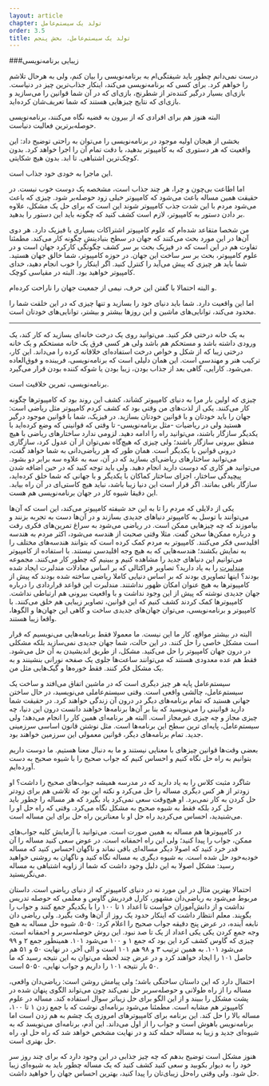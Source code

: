 ```yaml
---
layout: article
chapter: تولد یک سیستم‌عامل
order: 3.5
title: تولد یک سیستم‌عامل، بخش پنجم
---
```




###زیبایی برنامه‌نویسی

درست نمی‌دانم چطور باید شیفتگی‌ام به برنامه‌‌نویسی را بیان کنم، ولی به هرحال تلاشم را خواهم کرد. برای کسی که برنامه‌نویسی می‌کند، اینکار جذاب‌ترین چیز در دنیاست. بازی‌ای بسیار درگیر کننده‌تر از شطرنج، بازی‌ای که در آن شما قوانین را می‌سازید و بازی‌ای که نتایج چیزهایی هستند که شما تعریف‌شان کرده‌اید. 

البته هنوز هم برای افرادی که از بیرون به قضیه نگاه می‌کنند، برنامه‌نویسی حوصله‌برترین فعالیت دنیاست.

بخشی از هیجان اولیه موجود در برنامه‌نویسی را می‌توان به راحتی توضیح داد: این واقعیت که هر دستوری که به کامپیوتر بدهید، با دقت تمام آن را اجرا خواهد کرد. بدون کوچک‌ترین اشتباهی. تا ابد. بدون هیچ شکایتی. 

این ماجرا به خودی خود جذاب است. 

اما اطاعت بی‌چون و چرا، هر چند جذاب است، مشخصه یک دوست خوب نیست. در حقیقت همین مساله باعث می‌شود که کامپیوتر خیلی زود حوصله‌بر شود. چیزی که باعث می‌شود مردم با این شدت جذب کامپیوتر شوند این است که برای حل یک مشکل، علاوه بر دادن دستور به کامپیوتر، لازم است کشف کنید که چگونه باید این دستور را بدهید. 

من شخصا متقاعد شده‌ام که علوم کامپیوتر اشتراکات بسیاری با فیزیک دارد. هر دوی آن‌ها در این مورد بحث می‌کنند که جهان در سطح بنیادینش چگونه کار می‌کند. مطمئنا تفاوت هم در این است که در فیزیک بحث بر سر کشف چگونگی کارکرد جهان است و در علوم کامپیوتر، بحث بر سر ساخت این جهان. در حوزه کامپیوتر، شما خالق جهان هستید. شما باید هر چیزی که پیش می‌آید را کنترل کنید. اگر اینکار را خوب انجام دهید، خدای کامپیوتر خواهید بود. البته در مقیاسی کوچک.

و البته احتمالا با گفتن این حرف، نیمی از جمعیت جهان را ناراحت کرده‌ام. 

اما این واقعیت دارد. شما باید دنیای خود را بسازید و تنها چیزی که در این خلقت شما را محدود می‌کند، توانایی‌های ماشین و این روزها بیشتر و بیشتر، توانایی‌های خودتان است. 

***

به یک خانه درختی فکر کنید. می‌توانید روی یک درخت خانه‌ای بسازید که کار کند، یک ورودی داشته باشد و مستحکم هم باشد ولی هر کسی فرق یک خانه مستحکم و یک خانه درختی زیبا که از شکل و خواص درخت استفاده‌ای خلاقانه کرده را می‌داند. این کار،‌ ترکیب هنر و مهندسی‌ است. این همان دلیلی است که برنامه‌نویسی، فریبنده و فوق‌العاده می‌شود. کارایی، گاهی بعد از جذاب بودن،‌ زیبا بودن یا شوکه کننده بودن قرار می‌گیرد. 

برنامه‌نویسی، تمرین خلاقیت است. 

چیزی که اولین بار مرا به دنیای کامپیوتر کشاند، کشف این روند بود که کامپیوترها چگونه کار می‌کنند. یکی از لذت‌های من وقتی بود که کشف کردم کامپیوتر مثل ریاضی است: جهان را باید خودتان و با قوانین خودتان بسازید. در فیزیک، شما با قوانین موجود درگیر هستید ولی در ریاضیات -مثل برنامه‌نویسی- تا وقتی که قوانینی که وضع کرده‌اید با یکدیگر سازگار باشند، می‌توانید راه را ادامه دهید. لزومی ندارد ساختارهای ریاضی با هیچ منطق بیرونی سازگار باشند؛ ولی چیزی که هیچ‌گاه نمی‌توان از آن عدول کرد، سازگاری درونی قوانین با یکدیگر است. همان طور که هر ریاضی‌دانی به شما خواهد گفت، می‌توانید ساختارهای ریاضی‌ای بسازید که در آن، سه به علاوه سه برابر دو بشود. می‌توانید هر کاری که دوست دارید انجام دهید. ولی باید توجه کنید که در حین اضافه شدن پیچیدگی ساختار، اجزای ساختار کماکان با یکدیگر و با جهانی که شما خلق کرده‌اید، سازگار باقی بمانند. اگر قرار است این دنیا زیبا باشد، نباید هیچ کاستی‌ای در آن راه بیابد. این دقیقا شیوه کار در جهان برنامه‌نویسی هم هست. 

یکی از دلایلی که مردم را تا به این حد شیفته کامپیوتر می‌کند، این است که آن‌ها می‌توانند با توسل به کامپیوتر دنیاهای جدیدی بسازند و در آن‌ها دست به تجربه بزنند و بیاموزند که چه چیزهایی ممکن است. در ریاضی می‌شود به سراغ تمرین‌های فکری رفت و درباره ممکن‌ها سخن گفت. مثلا وقتی صحبت از هندسه می‌شود،‌ اکثر مردم به هندسه اقلیدسی فکر می‌کنند. کامپیوتر به مردم کمک کرده است که بتوانند هندسه‌‌های مختلف را به نمایش بکشند؛ هندسه‌هایی که به هیچ وجه اقلیدسی نیستند. با استفاده از کامپیوتر می‌توانیم این دنیاهای جدید را مشاهده کنیم و ببینیم که چطور کار می‌کنند. مجموعه <abbr title="Mandelberot">مندلبرت</abbr > را به یاد دارید؟ تصاویر فراکتالی که بر اساس معادلات مندلبرت ایجاد شده بودند؟ اینها تصاویری بودند که بر اساس دنیایی کاملا ریاضی ساخته شده بودند که پیش از کامپیوترها به هیچ عنوان امکان ظهور نداشتند. مندلبرت این قواعد قراردادی را درباره جهان جدیدی نوشته که پیش از این وجود نداشت و با واقعیت بیرونی هم ارتباطی نداشت. کامپیوترها کمک کردند کشف کنیم که این قوانین، تصاویر زیبایی هم خلق می‌کنند. با کامپیوتر و برنامه‌نویسی، می‌توان جهان‌های جدیدی ساخت و گاهی این جهان‌ها و الگوها، واقعا زیبا هستند. 

البته در بیشتر مواقع،‌ کار ما این نیست. ما معمولا فقط برنامه‌هایی می‌نویسیم که قرار است مشکل خاصی را حل کنند. در این حالت، شما جهان جدیدی نمی‌سازید بلکه مشکلی در درون جهان کامپیوتر را حل می‌کنید. مشکل، از طریق اندیشیدن به آن حل می‌شود. فقط هم عده معدودی هستند که می‌توانند ساعت‌ها جلوی یک صفحه نورانی بنشینند و به یک مشکل فکر کنند. فقط خوره‌ها و گیک‌هایی مثل من. 

سیستم‌عامل پایه هر چیز دیگری است که در ماشین اتفاق می‌افتد و ساخت یک سیستم‌عامل، چالشی واقعی است. وقتی سیستم‌عاملی می‌نویسید، در حال ساختن جهانی هستید که تمام برنامه‌های دیگر در درون آن زندگی خواهند کرد. در حقیقت شما دارید قوانینی را می‌نویسید که بنا بر آن‌ها برنامه‌ها خواهند دانست درون این دنیا، چه چیزی مجاز و چه چیزی غیرمجاز است. البته هر برنامه‌ای همین کار را انجام می‌دهد؛ ولی سیستم‌عامل، پایه‌ای ترین سطح این برنامه‌ها است. مثل نوشتن قانون اساسی سرزمینی جدید. تمام برنامه‌های دیگر، قوانین معمولی این سرزمین خواهند بود. 

بعضی وقت‌ها قوانین چیزهای با معنایی نیستند و ما به دنبال معنا هستیم. ما دوست داریم بتوانیم به راه حل نگاه کنیم و احساس کنیم که جواب صحیح را با شیوه صحیح به دست آورده‌ایم. 

شاگرد مثبت کلاس را به یاد دارید که در مدرسه همیشه جواب‌های صحیح را داشت؟ او زودتر از هر کس دیگری مساله را حل می‌کرد و نکته این بود که تلاشی هم برای زودتر حل کردن به کار نمی‌برد. او هیچ‌وقت سعی نمی‌کرد یاد بگیرد که هر مساله را چطور باید حل کرد بلکه فقط به شیوه صحیح به مشکل نگاه می‌کرد. وقتی که راه حل او را می‌شنیدید، احساس می‌کردید راه حل او با معناترین راه حل برای این مساله است. 

در کامپیوترها هم مساله به همین صورت است. می‌توانید با آزمایش کلیه جواب‌های ممکن، جواب را پیدا کنید؛ ولی این راه احمقانه است. در عوض سعی کنید مساله را آن قدر خرد کنید که اصولا دیگر مساله‌ای باقی نماند و ناگهان احساس کنید که مساله خودبه‌خود حل شده است. به شیوه دیگری به مساله نگاه کنید و ناگهان به روشنی خواهید رسید: مشکل اصولا به این دلیل وجود داشت که شما از زاویه اشتباهی به مساله می‌نگریستید. 

احتمالا بهترین مثال در این مورد نه در دنیای کامپیوتر که از دنیای ریاضی است. داستان مربوط می‌شود به ریاضی‌دان مشهور، کارل فردریش گاوس و معلمی که حوصله تدریس نداشت و از دانش‌آموزان خواست تا اعداد ۱ تا ۱۰۰ را با یکدیگر جمع کنند و جواب را بگویند. معلم انتظار داشت که اینکار حدود یک روز از آن‌ها وقت بگیرد. ولی ریاضی دان نابغه آینده، در عرض پنج دقیقه جواب صحیح را اعلام کرد: ۵۰۵۰. شیوه حل مساله به هیچ وجه جمع کردن یکی یکی اعداد از یک تا صد نبود. این روش حوصله‌سربر و احمقانه است. چیزی که گاوس کشف کرد این بود که جمع ۱ و ۱۰۰ می‌شود ۱۰۱. همینطور جمع ۲ و ۹۹ می‌شود ۱۰۱. به همین ترتیب ۳ و ۹۸ هم ۱۰۱ است و الی آخر.  در نهایت ۵۰ و ۵۱ هم حاصل ۱۰۱ را ایجاد خواهند کرد و در عرض چند لحظه می‌توان به این نتیجه رسید که ما ۵۰ بار نتیجه ۱۰۱ را داریم و جواب نهایی، ۵۰۵۰ است. 

احتمال دارد که این داستان ساختگی باشد؛ ولی پیامش روشن است: ریاضی‌دان واقعی،‌ مساله را از راه طولانی و حوصله‌سربر حل نمی‌کند چون می‌تواند الگوی پنهان شده در پشت مشکل را ببیند و از این الگو برای حل زیباتر سوال استفاده کند. مساله در علوم کامپیوتر هم مشابه است. مطمئنا می‌شود برنامه‌ای نوشت که با جمع زدن ۱ تا ۱۰۰، مساله بالا را حل کند. این برنامه برای کامپیوترهای امروزی یک چشم به هم زدن است اما برنامه‌نویس باهوش است و جواب را از اول می‌داند. این آدم، برنامه‌ای می‌نویسد که به شیوه‌ای جدید و زیبا به مساله حمله کند و در نهایت مشخص خواهد شد که راه حل او، راه حل بهتری است.

هنوز مشکل است توضیح بدهم که چه چیز جذابی در این وجود دارد که برای چند روز سر خود را به دیوار بکوبید و سعی کنید کشف کنید که یک مساله چطور باید به شیوه‌ای زیبا حل شود. ولی وقتی راه‌حل زیبای‌تان را پیدا کنید، بهترین احساس جهان را خواهید داشت. 



